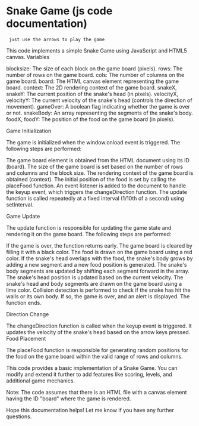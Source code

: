  # Snake Game (js code documentation) 
 
     just use the arrows to play the game 

This code implements a simple Snake Game using JavaScript and HTML5 canvas.
Variables

   blocksize: The size of each block on the game board (pixels).
    rows: The number of rows on the game board.
    cols: The number of columns on the game board.
    board: The HTML canvas element representing the game board.
    context: The 2D rendering context of the game board.
    snakeX, snakeY: The current position of the snake's head (in pixels).
    velocityX, velocityY: The current velocity of the snake's head (controls the direction of movement).
    gameOver: A boolean flag indicating whether the game is over or not.
    snakeBody: An array representing the segments of the snake's body.
    foodX, foodY: The position of the food on the game board (in pixels).

Game Initialization

The game is initialized when the window.onload event is triggered. The following steps are performed:

   The game board element is obtained from the HTML document using its ID (board).
    The size of the game board is set based on the number of rows and columns and the block size.
    The rendering context of the game board is obtained (context).
    The initial position of the food is set by calling the placeFood function.
    An event listener is added to the document to handle the keyup event, which triggers the changeDirection function.
    The update function is called repeatedly at a fixed interval (1/10th of a second) using setInterval.

Game Update

The update function is responsible for updating the game state and rendering it on the game board. The following steps are performed:

   If the game is over, the function returns early.
    The game board is cleared by filling it with a black color.
    The food is drawn on the game board using a red color.
    If the snake's head overlaps with the food, the snake's body grows by adding a new segment and a new food position is generated.
    The snake's body segments are updated by shifting each segment forward in the array.
    The snake's head position is updated based on the current velocity.
    The snake's head and body segments are drawn on the game board using a lime color.
    Collision detection is performed to check if the snake has hit the walls or its own body. If so, the game is over, and an alert is displayed.
    The function ends.

Direction Change

The changeDirection function is called when the keyup event is triggered. It updates the velocity of the snake's head based on the arrow keys pressed.
Food Placement

The placeFood function is responsible for generating random positions for the food on the game board within the valid range of rows and columns.

This code provides a basic implementation of a Snake Game. You can modify and extend it further to add features like scoring, levels, and additional game mechanics.

Note: The code assumes that there is an HTML file with a canvas element having the ID "board" where the game is rendered.

Hope this documentation helps! Let me know if you have any further questions.
